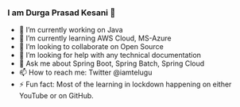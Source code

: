 ### I am Durga Prasad Kesani 👋



- 🔭 I’m currently working on Java
- 🌱 I’m currently learning AWS Cloud, MS-Azure
- 👯 I’m looking to collaborate on Open Source
- 🤔 I’m looking for help with any technical documentation
- 💬 Ask me about Spring Boot, Spring Batch, Spring Cloud
- 📫 How to reach me: Twitter @iamtelugu
- ⚡ Fun fact:  Most of the learning in lockdown happening on either YouTube or on GitHub.

